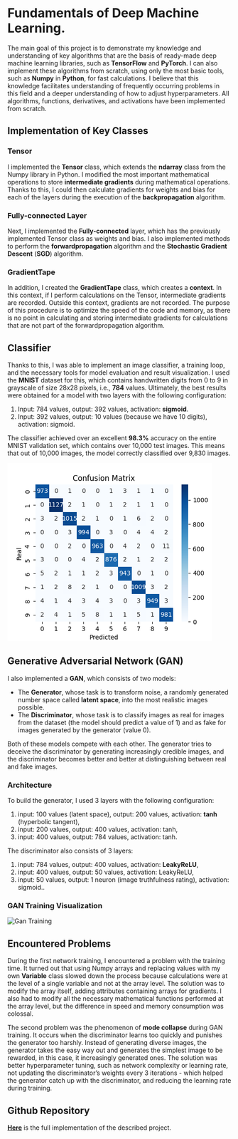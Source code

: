 # Fundamentals of **Deep Machine Learning**.
The main goal of this project is to demonstrate my knowledge and understanding of key algorithms that are the basis of ready-made deep machine learning libraries, such as **TensorFlow** and **PyTorch**. I can also implement these algorithms from scratch, using only the most basic tools, such as **Numpy** in **Python**, for fast calculations. I believe that this knowledge facilitates understanding of frequently occurring problems in this field and a deeper understanding of how to adjust hyperparameters. All algorithms, functions, derivatives, and activations have been implemented from scratch.


## Implementation of Key Classes

### **Tensor**
I implemented the **Tensor** class, which extends the **ndarray** class from the Numpy library in Python. I modified the most important mathematical operations to store **intermediate gradients** during mathematical operations. Thanks to this, I could then calculate gradients for weights and bias for each of the layers during the execution of the **backpropagation** algorithm.


### **Fully-connected** Layer
Next, I implemented the **Fully-connected** layer, which has the previously implemented Tensor class as weights and bias. I also implemented methods to perform the **forwardpropagation** algorithm and the **Stochastic Gradient Descent** (**SGD**) algorithm.


### **GradientTape**
In addition, I created the **GradientTape** class, which creates a **context**. In this context, if I perform calculations on the Tensor, intermediate gradients are recorded. Outside this context, gradients are not recorded. The purpose of this procedure is to optimize the speed of the code and memory, as there is no point in calculating and storing intermediate gradients for calculations that are not part of the forwardpropagation algorithm.


## **Classifier**
Thanks to this, I was able to implement an image classifier, a training loop, and the necessary tools for model evaluation and result visualization. I used the **MNIST** dataset for this, which contains handwritten digits from 0 to 9 in grayscale of size 28x28 pixels, i.e., **784** values. Ultimately, the best results were obtained for a model with two layers with the following configuration:

   1. Input: 784 values, output: 392 values, activation: **sigmoid**.
   2. Input: 392 values, output: 10 values (because we have 10 digits), activation: sigmoid.

The classifier achieved over an excellent **98.3%** accuracy on the entire MNIST validation set, which contains over 10,000 test images. This means that out of 10,000 images, the model correctly classified over 9,830 images.

![Classifier Training](classifier.png)

## **Generative Adversarial Network** (**GAN**)

I also implemented a **GAN**, which consists of two models: 
   - The **Generator**, whose task is to transform noise, a randomly generated number space called **latent space**, into the most realistic images possible.
   - The **Discriminator**, whose task is to classify images as real for images from the dataset (the model should predict a value of 1) and as fake for images generated by the generator (value 0).

Both of these models compete with each other. The generator tries to deceive the discriminator by generating increasingly credible images, and the discriminator becomes better and better at distinguishing between real and fake images.

### Architecture
To build the generator, I used 3 layers with the following configuration:
   1. input: 100 values (latent space), output: 200 values, activation: **tanh** (hyperbolic tangent),
   2. input: 200 values, output: 400 values, activation: tanh,
   3. input: 400 values, output: 784 values, activation: tanh.

The discriminator also consists of 3 layers:
   1. input: 784 values, output: 400 values, activation: **LeakyReLU**, 
   2. input: 400 values, output: 50 values, activation: LeakyReLU,
   3. input: 50 values, output: 1 neuron (image truthfulness rating), activation: sigmoid..

### GAN Training Visualization
![Gan Training](gan_training.gif)

## Encountered Problems
During the first network training, I encountered a problem with the training time. It turned out that using Numpy arrays and replacing values with my own **Variable** class slowed down the process because calculations were at the level of a single variable and not at the array level. The solution was to modify the array itself, adding attributes containing arrays for gradients. I also had to modify all the necessary mathematical functions performed at the array level, but the difference in speed and memory consumption was colossal.

The second problem was the phenomenon of **mode collapse** during GAN training. It occurs when the discriminator learns too quickly and punishes the generator too harshly. Instead of generating diverse images, the generator takes the easy way out and generates the simplest image to be rewarded, in this case, it increasingly generated ones. The solution was better hyperparameter tuning, such as network complexity or learning rate, not updating the discriminator’s weights every 3 iterations - which helped the generator catch up with the discriminator, and reducing the learning rate during training.

## Github Repository

[**Here**](https://github.com/JakubCzarnik/NumPy-MNIST-GAN-Classifier) is the full implementation of the described project.